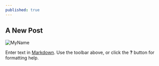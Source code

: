 ```yaml
---
published: true
---
```

## A New Post

![MyName](https://avatars.githubusercontent.com/u/30753270?s=460&v=4)

Enter text in [Markdown](http://daringfireball.net/projects/markdown/). Use the toolbar above, or click the **?** button for formatting help.
